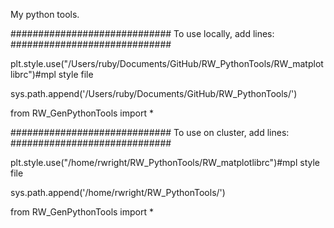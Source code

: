 My python tools.

#############################
To use locally, add lines: 
#############################

plt.style.use("/Users/ruby/Documents/GitHub/RW_PythonTools/RW_matplotlibrc")#mpl style file

sys.path.append('/Users/ruby/Documents/GitHub/RW_PythonTools/')

from RW_GenPythonTools import *

#############################
To use on cluster, add lines:
#############################

plt.style.use("/home/rwright/RW_PythonTools/RW_matplotlibrc")#mpl style file

sys.path.append('/home/rwright/RW_PythonTools/')

from RW_GenPythonTools import *
